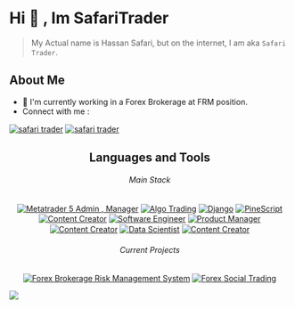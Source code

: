 # Hi 👋 , Im SafariTrader

> My Actual name is Hassan Safari, but on the internet, I am aka `Safari Trader`.

## About Me

- 🔭 I'm currently working in a Forex Brokerage at FRM position.
- Connect with me :

<a href="mailto:info@global-fxs.com" target="blank"><img align="center" src="https://img.shields.io/static/v1?style=for-the-badge&message=Email&color=grey&logo=minutemailer&logoColor=FFFFFF&label=" alt="safari trader"/></a>
<a href="https://t.me/safari_trader" target="blank"><img align="center" src="https://img.shields.io/static/v1?style=for-the-badge&message=Telegram&color=26A5E4&logo=Telegram&logoColor=FFFFFF&label=" alt="safari trader" /></a>

<h2 align="center"> Languages and Tools </h2>
<h6 align="center">Main Stack</h6>
<p align ="center">
<a href="https://www.metaquotes.net/"  target="blank" ><img align="center" src="https://img.shields.io/badge/Metatrader5-Admin_|_Manager-blue&?color=e4f716&logo=mega&logoColor=white" alt="Metatrader 5 Admin , Manager" /></a>
<a href="https://www.python.com/" target="blank">
<img align="center" src="https://img.shields.io/badge/Python_Algo_Trading-blue&?color=blue&logo=probot&logoColor=black" alt="Algo Trading" /></a>
<a href="https://www.python.com/" target="blank">
<img align="center" src="https://img.shields.io/badge/Python_Django-blue&?color=green&logo=python&logoColor=white" alt="Django" /></a>
<a href="https://www.tradingview.com/" target="blank">
<img align="center" src="https://img.shields.io/badge/PineScript-blue&?color=grey&logo=piped&logoColor=F7DF1E" alt="PineScript" /></a>
<a href="#">
<img align="center" src="https://img.shields.io/badge/Ai_Prompt_Engineer-blue&?color=grey&logo=openai&logoColor=F7DF1E" alt="Content Creator" /></a>
<a href="#">
<img align="center" src="https://img.shields.io/badge/Software_Engineer-blue&?color=fa64e1&logo=googleearthengine&logoColor=black" alt="Software Engineer" /></a>
<a href="#">
<img align="center" src="https://img.shields.io/badge/Product_Manager-blue&?color=009e22&logo=openproject&logoColor=black" alt="Product Manager" /></a>
<a href="#">
<img align="center" src="https://img.shields.io/badge/Content_Creator-blue&?color=EC5990&logo=bookstack&logoColor=black" alt="Content Creator" /></a>
<a href="#">
<img align="center" src="https://img.shields.io/badge/Data_Scientist-blue&?color=b04f00&logo=databricks&logoColor=black" alt="Data Scientist" /></a>
<a href="#">
<img align="center" src="https://img.shields.io/badge/Java_Script-blue&?color=grey&logo=javascript&logoColor=F7DF1E" alt="Content Creator" /></a>
</p>

<h6 align="center">Current Projects</h6>
<p align="center">
<a href="#">
<img align="center" src="https://img.shields.io/badge/Forex_Brokerage_Risk_Management_System:-60%25-blue&?color=009e22&logo=python&logoColor=F7DF1E" alt="Forex Brokerage Risk Management System" /></a>
<a href="#">
<img align="center" src="https://img.shields.io/badge/Forex_Social_Trading:-80%25-blue&?color=009e22&logo=python&logoColor=F7DF1E" alt="Forex Social Trading" /></a>

</p>

![](https://hit.yhype.me/github/profile?user_id=116301461)
